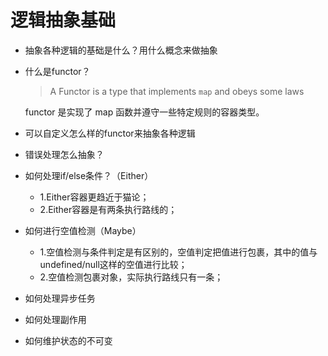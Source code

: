 # 逻辑抽象基础

* 抽象各种逻辑的基础是什么？用什么概念来做抽象
* 什么是functor？
  > A Functor is a type that implements `map` and obeys some laws

  functor 是实现了 map 函数并遵守一些特定规则的容器类型。
* 可以自定义怎么样的functor来抽象各种逻辑
* 错误处理怎么抽象？
* 如何处理if/else条件？（Either）
  - 1.Either容器更趋近于猫论；
  - 2.Either容器是有两条执行路线的；
* 如何进行空值检测（Maybe）
  - 1.空值检测与条件判定是有区别的，空值判定把值进行包裹，其中的值与undefined/null这样的空值进行比较；
  - 2.空值检测包裹对象，实际执行路线只有一条；
* 如何处理异步任务
* 如何处理副作用
* 如何维护状态的不可变
